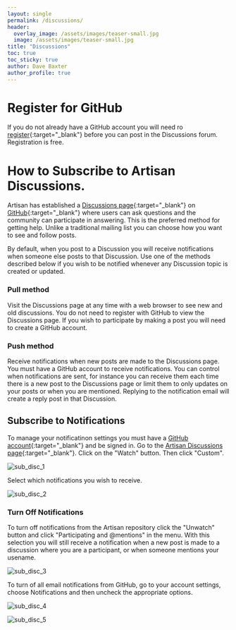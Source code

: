 ```yaml
---
layout: single
permalink: /discussions/
header:
  overlay_image: /assets/images/teaser-small.jpg
  image: /assets/images/teaser-small.jpg
title: "Discussions"
toc: true
toc_sticky: true
author: Dave Baxter
author_profile: true
---
```

# Register for GitHub

If you do not already have a GitHub account you will need ro [register](https://github.com/join){:target="_blank"} before you can post in the Discussions forum.  Registration is free.
# How to Subscribe to Artisan Discussions.  

Artisan has established a [Discussions page](https://github.com/artisan-roaster-scope/artisan/discussions){:target="_blank"} on [GitHub](https://github.com/){:target="_blank"} where users can ask questions and the community can participate in answering.  This is the preferred method for getting help.  Unlike a traditional mailing list you can choose how you want to see and follow posts.  

By default, when you post to a Discussion you will receive notifications when someone else posts to that Discussion.  Use one of the methods described below if you wish to be notified whenever any Discussion topic is created or updated.

### Pull method

Visit the Discussions page at any time with a web browser to see new and old discussions.  You do not need to register with GitHub to view the Discussions page.  If you wish to participate by making a post you will need to create a GitHub account.

### Push method

Receive notifications when new posts are made to the Discussions page.  You must have a GitHub account to receive notifications.  You can control when notifications are sent, for instance you can receive them each time there is a new post to the Discussions page or limit them to only updates on your posts or when you are mentioned.  Replying to the notification email will create a reply post in that Discussion. 

## Subscribe to Notifications

To manage your notificatinon settings you must have a [GitHub account](https://github.com/){:target="_blank"} and be signed in.  Go to the [Artisan Discussions page](https://github.com/artisan-roaster-scope/artisan/discussions){:target="_blank"}.  Click on the "Watch" button.  Then click "Custom".

![sub_disc_1](/assets/images/sub_disc_1.png)

Select which notifications you wish to receive.

![sub_disc_2](/assets/images/sub_disc_2.png)

### Turn Off Notifications

To turn off notifications from the Artisan repository click the "Unwatch" button and click "Participating and @mentions" in the menu.  With this selection you will still receive a notification when a new post is made to a discussion where you are a participant, or when someone mentions your usename.  

![sub_disc_3](/assets/images/sub_disc_3.png)

To turn of all email notifications from GitHub, go to your account settings, choose Notifications and then uncheck the appropriate options.

![sub_disc_4](/assets/images/sub_disc_4.png)

![sub_disc_5](/assets/images/sub_disc_5.png)